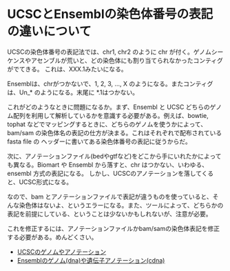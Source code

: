 # UCSCとEnsemblの染色体番号の表記の違いについて

UCSCの染色体番号の表記法では、chr1, chr2 のように chr が付く。ゲノムシーケンスやアセンブルが荒いと、どの染色体にも割り当てられなかったコンティグがでてきる。
これは、XXX.1みたいになる。

Ensemblは、chrがつかないで、1, 2, 3, ..., X のようになる。またコンティグは、Un_* のようになる。末尾に *.1はつかない。

これがどのようなときに問題になるか。まず、Ensembl と UCSC どちらのゲノム配列を利用して解析しているかを意識する必要がある。例えば、bowtie, tophat などでマッピングするときに、どちらのゲノムを使うかによって、bam/sam の染色体名の表記の仕方が決まる。これはそれぞれで配布されている fasta file の
ヘッダーに書いてある染色体番号の表記に従うからだ。

次に、アノテーションファイル(bedやgtfなど)をどこから手にいれたかによっても異なる。Biomart や Ensembl から落すと、chr はつかない、いわゆる、ensembl 方式の表記になる。
しかし、UCSCのアノテーションを落してくると、UCSC形式になる。

なので、bam とアノテーションファイルで表記が違うものを使っていると、そんな染色体はないよ、というエラーになる。また、ツールによって、どちらかの表記を前提にしている、ということは少ないかもしれないが、注意が必要。

これを修正するには、アノテーションファイルかbam/samの染色体表記を修正する必要がある。めんどくさい。

* [UCSCのゲノムやアノテーション](http://hgdownload.soe.ucsc.edu/downloads.html)
* [Ensemblのゲノム(dna)や遺伝子アノテーション(cdna)](http://www.ensembl.org/Homo_sapiens/Info/Index)